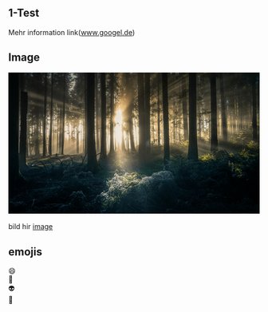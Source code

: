 ## 1-Test
Mehr information link(www.googel.de)

## Image
![wald](mystischer-wald01.jpg)

bild hir [image](mystischer-wald01.jpg)

## emojis
:smile:  
:book:   
:alien:    
🐺
